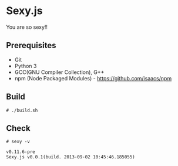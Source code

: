 # Sexy.js

You are so sexy!!

## Prerequisites

- Git
- Python 3 
- GCC(GNU Compiler Collection), G++
- npm (Node Packaged Modules) - https://github.com/isaacs/npm

## Build
```shell
# ./build.sh
```

## Check
```shell
# sexy -v

v0.11.6-pre
Sexy.js v0.0.1(build. 2013-09-02 10:45:46.185055)
```
